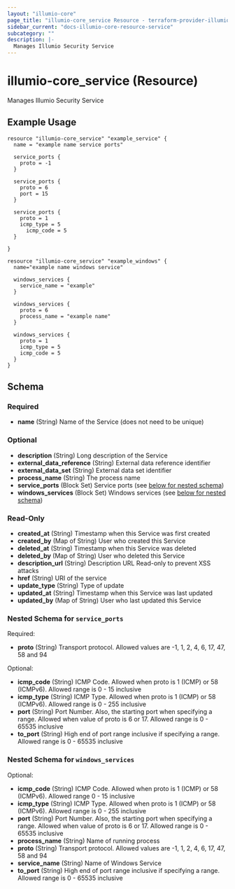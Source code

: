 ```yaml
---
layout: "illumio-core"
page_title: "illumio-core_service Resource - terraform-provider-illumio-core"
sidebar_current: "docs-illumio-core-resource-service"
subcategory: ""
description: |-
  Manages Illumio Security Service
---
```


# illumio-core_service (Resource)

Manages Illumio Security Service

Example Usage
------------

```hcl
resource "illumio-core_service" "example_service" {
  name = "example name service ports"
  
  service_ports {
    proto = -1
  }

  service_ports {
    proto = 6
    port = 15
  }

  service_ports {
    proto = 1
    icmp_type = 5
	  icmp_code = 5
  }

}

resource "illumio-core_service" "example_windows" {
  name="example name windows service"
  
  windows_services {
    service_name = "example"
  }

  windows_services {
    proto = 6
    process_name = "example name"
  }

  windows_services {
    proto = 1
    icmp_type = 5
    icmp_code = 5
  }
}

```

## Schema

### Required

- **name** (String) Name of the Service (does not need to be unique)

### Optional

- **description** (String) Long description of the Service
- **external_data_reference** (String) External data reference identifier
- **external_data_set** (String) External data set identifier
- **process_name** (String) The process name
- **service_ports** (Block Set) Service ports (see [below for nested schema](#nestedblock--service_ports))
- **windows_services** (Block Set) Windows services (see [below for nested schema](#nestedblock--windows_services))

### Read-Only

- **created_at** (String) Timestamp when this Service was first created
- **created_by** (Map of String) User who created this Service
- **deleted_at** (String) Timestamp when this Service was deleted
- **deleted_by** (Map of String) User who deleted this Service
- **description_url** (String) Description URL Read-only to prevent XSS attacks
- **href** (String) URI of the service
- **update_type** (String) Type of update
- **updated_at** (String) Timestamp when this Service was last updated
- **updated_by** (Map of String) User who last updated this Service

<a id="nestedblock--service_ports"></a>
### Nested Schema for `service_ports`

Required:

- **proto** (String) Transport protocol. Allowed values are -1, 1, 2, 4, 6, 17, 47, 58 and 94

Optional:

- **icmp_code** (String) ICMP Code. Allowed when proto is 1 (ICMP) or 58 (ICMPv6). Allowed range is 0 - 15 inclusive
- **icmp_type** (String) ICMP Type. Allowed when proto is 1 (ICMP) or 58 (ICMPv6). Allowed range is 0 - 255 inclusive
- **port** (String) Port Number. Also, the starting port when specifying a range. Allowed when value of proto is 6 or 17. Allowed range is 0 - 65535 inclusive
- **to_port** (String) High end of port range inclusive if specifying a range. Allowed range is 0 - 65535 inclusive


<a id="nestedblock--windows_services"></a>
### Nested Schema for `windows_services`

Optional:

- **icmp_code** (String) ICMP Code. Allowed when proto is 1 (ICMP) or 58 (ICMPv6). Allowed range 0 - 15 inclusive
- **icmp_type** (String) ICMP Type. Allowed when proto is 1 (ICMP) or 58 (ICMPv6). Allowed range is 0 - 255 inclusive
- **port** (String) Port Number. Also, the starting port when specifying a range. Allowed when value of proto is 6 or 17. Allowed range is 0 - 65535 inclusive
- **process_name** (String) Name of running process
- **proto** (String) Transport protocol. Allowed values are -1, 1, 2, 4, 6, 17, 47, 58 and 94
- **service_name** (String) Name of Windows Service
- **to_port** (String) High end of port range inclusive if specifying a range. Allowed range is 0 - 65535 inclusive


